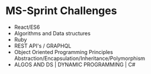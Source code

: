 # MS-Sprint Challenges 
- React/ES6
- Algorithms and Data structures
- Ruby
- REST API's / GRAPHQL
- Object Oriented Programming Principles Abstraction/Encapsulation/Inheritance/Polymorphism
- ALGOS AND DS | DYNAMIC PROGRAMMING | C#
  
